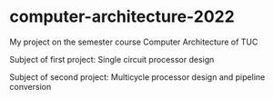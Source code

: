# computer-architecture-2022
My project on the semester course Computer Architecture of TUC

Subject of first project: Single circuit processor design

Subject of second project: Multicycle processor design and pipeline conversion
